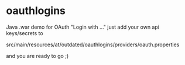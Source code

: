 oauthlogins
===========

Java .war demo for OAuth "Login with ..."
just add your own api keys/secrets to

src/main/resources/at/outdated/oauthlogins/providers/oauth.properties

and you are ready to go ;)
 
